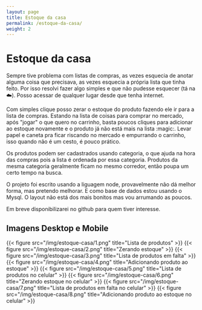 ```yaml
---
layout: page
title: Estoque da casa
permalink: /estoque-da-casa/
weight: 2
---
```


# Estoque da casa

Sempre tive problema com listas de compras, as vezes esquecia de anotar alguma coisa que precisava, as vezes esquecia a própria lista que tinha feito. Por isso resolvi fazer algo simples e que não pudesse esquecer (tá na :cloud:). Posso acessar de qualquer lugar desde que tenha internet.

Com simples clique posso zerar o estoque do produto fazendo ele ir para a lista de compras. Estando na lista de coisas para comprar no mercado, após "jogar" o que quero no carrinho, basta poucos cliques para adicionar ao estoque novamente e o produto já não está mais na lista :magic:. Levar papel e caneta pra ficar riscando no mercado e empurrando o carrinho, isso quando não é um cesto, é pouco prático.

Os produtos podem ser cadastrados usando categoria, o que ajuda na hora das compras pois a lista é ordenada por essa categoria. Produtos da mesma categoria geralmente ficam no mesmo corredor, então poupa um certo tempo na busca.

O projeto foi escrito usando a liguagem node, provavelmente não dá melhor forma, mas pretendo melhorar. E como base de dados estou usando o Mysql. O layout não está dos mais bonitos mas vou arrumando as poucos.

Em breve disponibilizarei no github para quem tiver interesse.

## Imagens Desktop e Mobile

{{< figure src="/img/estoque-casa/1.png" title="Lista de produtos" >}}
{{< figure src="/img/estoque-casa/2.png" title="Zerando estoque" >}}
{{< figure src="/img/estoque-casa/3.png" title="Lista de produtos em falta" >}}
{{< figure src="/img/estoque-casa/4.png" title="Adicionando produto ao estoque" >}}
{{< figure src="/img/estoque-casa/5.png" title="Lista de produtos no celular" >}}
{{< figure src="/img/estoque-casa/6.png" title="Zerando estoque no celular" >}}
{{< figure src="/img/estoque-casa/7.png" title="Lista de produtos em falta no celular" >}}
{{< figure src="/img/estoque-casa/8.png" title="Adicionando produto ao estoque no celular" >}}
